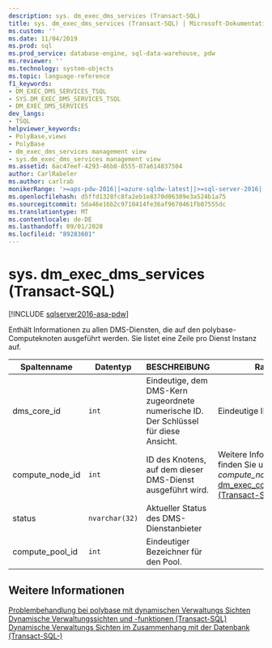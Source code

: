 ```yaml
---
description: sys. dm_exec_dms_services (Transact-SQL)
title: sys. dm_exec_dms_services (Transact-SQL) | Microsoft-Dokumentation
ms.custom: ''
ms.date: 11/04/2019
ms.prod: sql
ms.prod_service: database-engine, sql-data-warehouse, pdw
ms.reviewer: ''
ms.technology: system-objects
ms.topic: language-reference
f1_keywords:
- DM_EXEC_DMS_SERVICES_TSQL
- SYS.DM_EXEC_DMS_SERVICES_TSQL
- DM_EXEC_DMS_SERVICES
dev_langs:
- TSQL
helpviewer_keywords:
- PolyBase,views
- PolyBase
- dm_exec_dms_services management view
- sys.dm_exec_dms_services management view
ms.assetid: 6ac47eef-4293-46b8-8555-07a614837504
author: CarlRabeler
ms.author: carlrab
monikerRange: '>=aps-pdw-2016||=azure-sqldw-latest||>=sql-server-2016||=sqlallproducts-allversions||>=sql-server-linux-2017||=azuresqldb-mi-current'
ms.openlocfilehash: d5ffd1328fc8fa2eb1e8370d06309e3a524b1a75
ms.sourcegitcommit: 5da46e16b2c9710414fe36af9670461fb07555dc
ms.translationtype: MT
ms.contentlocale: de-DE
ms.lasthandoff: 09/01/2020
ms.locfileid: "89283601"
---
```

# <a name="sysdm_exec_dms_services-transact-sql"></a>sys. dm_exec_dms_services (Transact-SQL)
[!INCLUDE [sqlserver2016-asa-pdw](../../includes/applies-to-version/sqlserver2016-asa-pdw.md)]

  Enthält Informationen zu allen DMS-Diensten, die auf den polybase-Computeknoten ausgeführt werden. Sie listet eine Zeile pro Dienst Instanz auf.  
  
|Spaltenname|Datentyp|BESCHREIBUNG|Range|  
|-----------------|---------------|-----------------|-----------|  
|dms_core_id|`int`|Eindeutige, dem DMS-Kern zugeordnete numerische ID. Der Schlüssel für diese Ansicht.|Eindeutige ID.|  
|compute_node_id|`int`|ID des Knotens, auf dem dieser DMS-Dienst ausgeführt wird.|Weitere Informationen finden Sie unter *compute_node_id* in [sys. dm_exec_compute_nodes &#40;Transact-SQL-&#41;](../../relational-databases/system-dynamic-management-views/sys-dm-exec-compute-nodes-transact-sql.md).|  
|status|`nvarchar(32)`|Aktueller Status des DMS-Dienstanbieter||
|compute_pool_id|`int`|Eindeutiger Bezeichner für den Pool.|

## <a name="see-also"></a>Weitere Informationen  
 [Problembehandlung bei polybase mit dynamischen Verwaltungs Sichten](https://msdn.microsoft.com/library/ce9078b7-a750-4f47-b23e-90b83b783d80)   
 [Dynamische Verwaltungssichten und -funktionen &#40;Transact-SQL&#41;](~/relational-databases/system-dynamic-management-views/system-dynamic-management-views.md)   
 [Dynamische Verwaltungs Sichten im Zusammenhang mit der Datenbank &#40;Transact-SQL-&#41;](../../relational-databases/system-dynamic-management-views/database-related-dynamic-management-views-transact-sql.md)  
  
  
